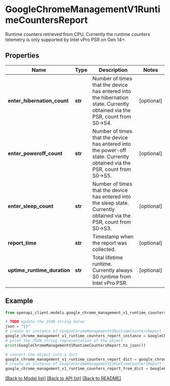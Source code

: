 # GoogleChromeManagementV1RuntimeCountersReport

Runtime counters retrieved from CPU. Currently the runtime counters telemetry is only supported by Intel vPro PSR on Gen 14+.

## Properties

Name | Type | Description | Notes
------------ | ------------- | ------------- | -------------
**enter_hibernation_count** | **str** | Number of times that the device has entered into the hibernation state. Currently obtained via the PSR, count from S0-&gt;S4. | [optional] 
**enter_poweroff_count** | **str** | Number of times that the device has entered into the power-off state. Currently obtained via the PSR, count from S0-&gt;S5. | [optional] 
**enter_sleep_count** | **str** | Number of times that the device has entered into the sleep state. Currently obtained via the PSR, count from S0-&gt;S3. | [optional] 
**report_time** | **str** | Timestamp when the report was collected. | [optional] 
**uptime_runtime_duration** | **str** | Total lifetime runtime. Currently always S0 runtime from Intel vPro PSR. | [optional] 

## Example

```python
from openapi_client.models.google_chrome_management_v1_runtime_counters_report import GoogleChromeManagementV1RuntimeCountersReport

# TODO update the JSON string below
json = "{}"
# create an instance of GoogleChromeManagementV1RuntimeCountersReport from a JSON string
google_chrome_management_v1_runtime_counters_report_instance = GoogleChromeManagementV1RuntimeCountersReport.from_json(json)
# print the JSON string representation of the object
print(GoogleChromeManagementV1RuntimeCountersReport.to_json())

# convert the object into a dict
google_chrome_management_v1_runtime_counters_report_dict = google_chrome_management_v1_runtime_counters_report_instance.to_dict()
# create an instance of GoogleChromeManagementV1RuntimeCountersReport from a dict
google_chrome_management_v1_runtime_counters_report_from_dict = GoogleChromeManagementV1RuntimeCountersReport.from_dict(google_chrome_management_v1_runtime_counters_report_dict)
```
[[Back to Model list]](../README.md#documentation-for-models) [[Back to API list]](../README.md#documentation-for-api-endpoints) [[Back to README]](../README.md)


